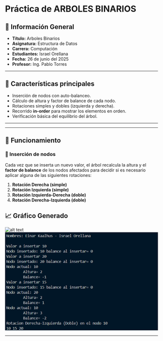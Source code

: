 # Práctica de ARBOLES BINARIOS

## 📌 Información General

- **Título:** Arboles Binarios
- **Asignatura:** Estructura de Datos  
- **Carrera:** Computación  
- **Estudiantes:** Israel Orellana 
- **Fecha:**  26 de junio del 2025  
- **Profesor:** Ing. Pablo Torres  

---

## 📌 Características principales

- Inserción de nodos con auto-balanceo.
- Cálculo de altura y factor de balance de cada nodo.
- Rotaciones simples y dobles (izquierda y derecha).
- Recorrido **in-order** para mostrar los elementos en orden.
- Verificación básica del equilibrio del árbol.

---

---

## 🧠 Funcionamiento

### 🔁 Inserción de nodos
Cada vez que se inserta un nuevo valor, el árbol recalcula la altura y el **factor de balance** de los nodos afectados para decidir si es necesario aplicar alguna de las siguientes rotaciones:

1. **Rotación Derecha (simple)**  
2. **Rotación Izquierda (simple)**  
3. **Rotación Izquierda-Derecha (doble)**  
4. **Rotación Derecha-Izquierda (doble)**  



## 📈 Gráfico Generado
![alt text](image.png)
![alt text]({F004952F-15CE-4849-B569-9D16D25C3454}.png)

---

